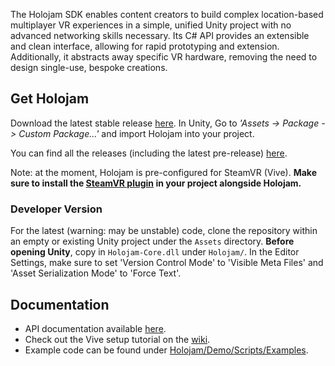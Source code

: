 The Holojam SDK enables content creators to build complex location-based multiplayer VR experiences in a simple, unified Unity project with no advanced networking skills necessary. Its C# API provides an extensible and clean interface, allowing for rapid prototyping and extension. Additionally, it abstracts away specific VR hardware, removing the need to design single-use, bespoke creations.

## Get Holojam

Download the latest stable release [here](https://github.com/holojamvr/HolojamSDK-Unity/releases/latest). In Unity, Go to _'Assets -> Package -> Custom Package...'_ and import Holojam into your project.

You can find all the releases (including the latest pre-release) [here](https://github.com/holojamvr/HolojamSDK-Unity/releases).

Note: at the moment, Holojam is pre-configured for SteamVR (Vive). **Make sure to install the [SteamVR plugin](https://www.assetstore.unity3d.com/en/#!/content/32647) in your project alongside Holojam.**

### Developer Version

For the latest (warning: may be unstable) code, clone the repository within an empty or existing Unity project under the `Assets` directory. **Before opening Unity**, copy in `Holojam-Core.dll` under `Holojam/`. In the Editor Settings, make sure to set 'Version Control Mode' to 'Visible Meta Files' and 'Asset Serialization Mode' to 'Force Text'.

## Documentation

- API documentation available [here](https://acgaudette.gitlab.io/holojamsdk-unity-docs/annotated.html).
- Check out the Vive setup tutorial on the [wiki](https://github.com/holojamvr/HolojamSDK-Unity/wiki/Basic-Setup-Tutorial-(Vive)).
- Example code can be found under [Holojam/Demo/Scripts/Examples](https://github.com/holojamvr/HolojamSDK-Unity/tree/master/Holojam/Demo/Scripts/Examples).
